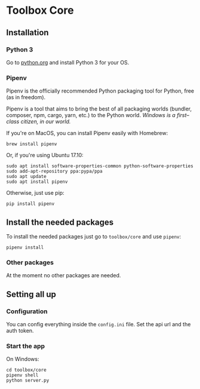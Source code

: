 # Toolbox Core

## Installation

### Python 3

Go to [python.org](https://www.python.org/) and install Python 3 for your OS.

### Pipenv
Pipenv is the officially recommended Python packaging tool for
Python, free (as in freedom).

Pipenv is a tool that aims to bring the best of all packaging worlds
(bundler, composer, npm, cargo, yarn, etc.) to the Python world.
*Windows is a first–class citizen, in our world.*

If you're on MacOS, you can install Pipenv easily with Homebrew:

    brew install pipenv

Or, if you're using Ubuntu 17.10:

    sudo apt install software-properties-common python-software-properties
    sudo add-apt-repository ppa:pypa/ppa
    sudo apt update
    sudo apt install pipenv

Otherwise, just use pip:

    pip install pipenv
    
    
## Install the needed packages

To install the needed packages just go to ``toolbox/core`` and  use ``pipenv``:

    pipenv install

### Other packages

At the moment no other packages are needed.
    
## Setting all up

### Configuration

You can config everything inside the ``config.ini`` file. Set the api url and the auth token.

### Start the app

On Windows:

    cd toolbox/core
    pipenv shell
    python server.py